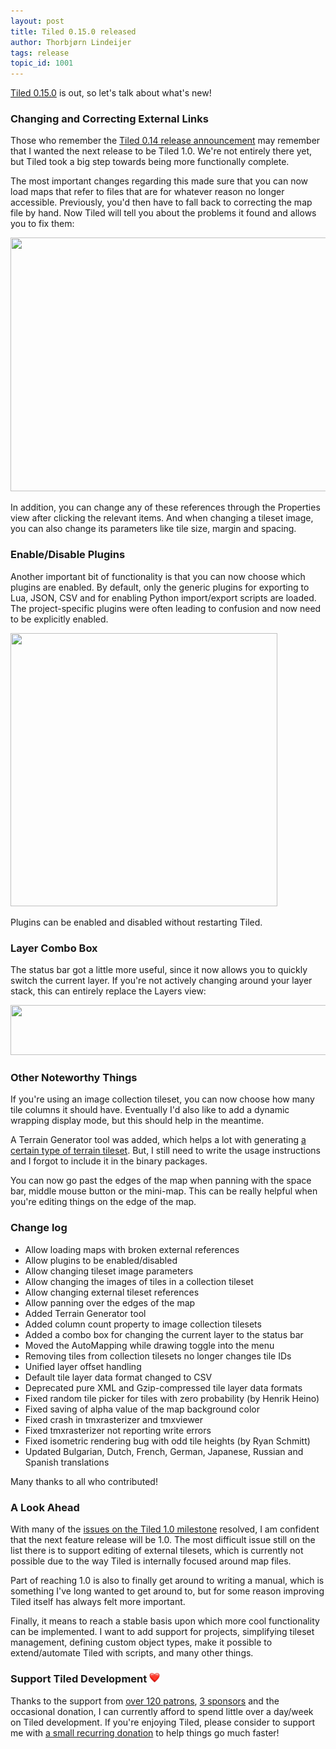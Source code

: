 ```yaml
---
layout: post
title: Tiled 0.15.0 released
author: Thorbjørn Lindeijer
tags: release
topic_id: 1001
---
```


[Tiled 0.15.0](http://www.mapeditor.org/download) is out, so let's talk about what's new!

### Changing and Correcting External Links

Those who remember the [Tiled 0.14 release announcement](http://forum.mapeditor.org/t/tiled-0-14-0-released/769) may remember that I wanted the next release to be Tiled 1.0. We're not entirely there yet, but Tiled took a big step towards being more functionally complete.

The most important changes regarding this made sure that you can now load maps that refer to files that are for whatever reason no longer accessible. Previously, you'd then have to fall back to correcting the map file by hand. Now Tiled will tell you about the problems it found and allows you to fix them:

<img src="https://discourse.mapeditor.org/uploads/mapeditor/original/1X/58f47c359c2f215c470bce39932e3012fe6dd8c6.png" width="690" height="406">

In addition, you can change any of these references through the Properties view after clicking the relevant items. And when changing a tileset image, you can also change its parameters like tile size, margin and spacing.

### Enable/Disable Plugins

Another important bit of functionality is that you can now choose which plugins are enabled. By default, only the generic plugins for exporting to Lua, JSON, CSV and for enabling Python import/export scripts are loaded. The project-specific plugins were often leading to confusion and now need to be explicitly enabled.

<img src="https://discourse.mapeditor.org/uploads/mapeditor/original/1X/859120859f5d70326b405d168fa31e53630a68fd.png" width="427" height="437">

Plugins can be enabled and disabled without restarting Tiled.

### Layer Combo Box

The status bar got a little more useful, since it now allows you to quickly switch the current layer. If you're not actively changing around your layer stack, this can entirely replace the Layers view:

<img src="https://discourse.mapeditor.org/uploads/mapeditor/original/1X/7fd9602e6569e374f02d70bb2188fc0799feef75.png" width="690" height="80">

### Other Noteworthy Things

If you're using an image collection tileset, you can now choose how many tile columns it should have. Eventually I'd also like to add a dynamic wrapping display mode, but this should help in the meantime.

A Terrain Generator tool was added, which helps a lot with generating [a certain type of terrain tileset](https://github.com/tales/sourceoftales/blob/c04f712dfe4dde539e37f583b0f297c68c03ff83/tiles/terrain.png). But, I still need to write the usage instructions and I forgot to include it in the binary packages.

You can now go past the edges of the map when panning with the space bar, middle mouse button or the mini-map. This can be really helpful when you're editing things on the edge of the map.

### Change log

* Allow loading maps with broken external references
* Allow plugins to be enabled/disabled
* Allow changing tileset image parameters
* Allow changing the images of tiles in a collection tileset
* Allow changing external tileset references
* Allow panning over the edges of the map
* Added Terrain Generator tool
* Added column count property to image collection tilesets
* Added a combo box for changing the current layer to the status bar
* Moved the AutoMapping while drawing toggle into the menu
* Removing tiles from collection tilesets no longer changes tile IDs
* Unified layer offset handling
* Default tile layer data format changed to CSV
* Deprecated pure XML and Gzip-compressed tile layer data formats
* Fixed random tile picker for tiles with zero probability (by Henrik Heino)
* Fixed saving of alpha value of the map background color
* Fixed crash in tmxrasterizer and tmxviewer
* Fixed tmxrasterizer not reporting write errors
* Fixed isometric rendering bug with odd tile heights (by Ryan Schmitt)
* Updated Bulgarian, Dutch, French, German, Japanese, Russian and Spanish translations

Many thanks to all who contributed!

### A Look Ahead

With many of the [issues on the Tiled 1.0 milestone](https://github.com/bjorn/tiled/milestones/Tiled%201.0) resolved, I am confident that the next feature release will be 1.0. The most difficult issue still on the list there is to support editing of external tilesets, which is currently not possible due to the way Tiled is internally focused around map files.

Part of reaching 1.0 is also to finally get around to writing a manual, which is something I've long wanted to get around to, but for some reason improving Tiled itself has always felt more important.

Finally, it means to reach a stable basis upon which more cool functionality can be implemented. I want to add support for projects, simplifying tileset management, defining custom object types, make it possible to extend/automate Tiled with scripts, and many other things.

### Support Tiled Development <img src="/img/heart.png" style="width: 1em;" title=":heart:" class="emoji" alt=":heart:">

Thanks to the support from [over 120 patrons](https://www.patreon.com/bjorn?ty=h), [3 sponsors](http://www.mapeditor.org/) and the occasional donation, I can currently afford to spend little over a day/week on Tiled development. If you're enjoying Tiled, please consider to support me with [a small recurring donation](https://www.patreon.com/bePatron?u=90066) to help things go much faster!
